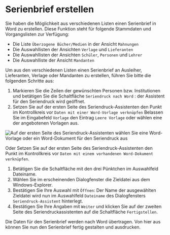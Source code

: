 
# Serienbrief erstellen

Sie haben die Möglichkeit aus verschiedenen Listen einen Serienbrief in Word zu erstellen. Diese Funktion steht für folgende Stammdaten und Vorgangslisten zur Verfügung:

* Die Liste `Überzogene Bücher/Medien` in der Ansicht `Mahnungen`
* Die Auswahllisten der Ansichten `Verlage` und `Lieferanten`
* Die Auswahllisten der Ansichten `Schüler`, `Personen` und `Lehrer`
* Die Auswahlliste der Ansicht `Mandanten`

Um aus den verschiedenen Listen einen Serienbrief an Ausleiher, Lieferanten, Verlage oder Mandanten zu erstellen, führen Sie bitte die folgenden Schritte aus:

1. Markieren Sie die Zeilen der gewünschten Personen bzw. Institutionen und betätigen Sie die Schaltfläche `Seriendruck nach Word` : der Assistent für den Seriendruck wird geöffnet.
2. Setzen Sie auf der ersten Seite des Seriendruck-Assistenten den Punkt im Kontrollkreis vor `Daten mit einer Word-Vorlage verknüpfen` Belassen Sie im Eingabefeld `Vorlage` den Eintrag `Leere Vorlage` oder wählen eine der angebotenen Vorlagen aus.

![Auf der ersten Seite des Seriendruck-Assistenten wählen Sie eine Word-Vorlage oder ein Word-Dokument für den Seriendruck aus](/assets/images/bibliothek/seriendruck.png)

Oder
Setzen Sie auf der ersten Seite des Seriendruck-Assistenten den Punkt im Kontrollkreis vor `Daten mit einem vorhandenen Word-Dokument verknüpfen`.

1. Betätigen Sie die Schaltfläche mit den drei Pünktchen im Auswahlfeld Dateiname.
2. Wählen Sie im erscheinenden Dialogfenster die Zieldatei aus dem Windows-Explorer.
3. Bestätigen Sie Ihre Auswahl mit `Öffnen`: Der Name der ausgewählten Zieldatei wird nun im Auswahlfeld `Dateiname` des Dialogfensters `Seriendruck-Assistent` hinterlegt.
4. Bestätigen Sie Ihre Angaben mit `Weiter` und klicken Sie auf der zweiten Seite des Seriendruckassistenten auf die Schaltfläche `Fertigstellen`.

Die Daten für den Serienbrief werden nach Word übertragen. Von hier aus können Sie nun den Serienbrief fertig gestalten und ausdrucken.
